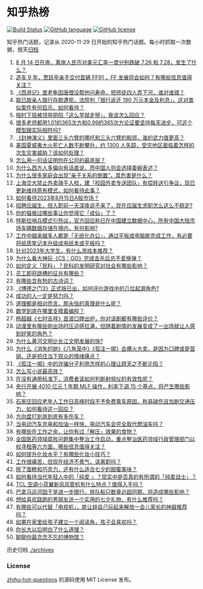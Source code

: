 # 知乎热榜
[![Build Status](https://github.com/ToWeLong/zhihu-hot-questions/workflows/CI/badge.svg)](https://github.com/ToWeLong/zhihu-hot-questions/actions)
[![GitHub language](https://img.shields.io/badge/language-golang-orange.svg)](https://golang.org/)
[![GitHub license](https://img.shields.io/github/license/ToWeLong/zhihu-hot-questions)](https://github.com/ToWeLong/zhihu-hot-questions/blob/main/LICENSE)

知乎热门话题，记录从 2020-11-29 日开始的知乎热门话题。每小时抓取一次数据，按天[归档](./archives)

<!-- BEGIN -->

1. [8 月 14 日在岸、离岸人民币对美元汇率一度分别跌破 7.26 和 7.28，发生了什么？](https://www.zhihu.com/question/617334912)
1. [造车 9 年，贾跃亭亲手交付首辆 FF91 ，FF 发展将会如何？有哪些信息值得关注？](https://www.zhihu.com/question/617212215)
1. [《西游记》里老龟因唐僧没帮他问寿命，把师徒四人弄下河，谁对谁错？](https://www.zhihu.com/question/602287339)
1. [取已故亲人银行存款遭拒，法院判「银行返还 190 万元本金及利息」，这对类似案件有何启示，如何看待？](https://www.zhihu.com/question/617231659)
1. [按时下班被领导阴阳「这么早就走呀」，我该怎么回应？](https://www.zhihu.com/question/617196411)
1. [很多老师都用1.01的365次方和0.99的365次方论证要坚持每天进步，可这个模型跟实际相符吗?](https://www.zhihu.com/question/389057139)
1. [《封神演义》里面三头六臂的哪吒和三头六臂的殷郊，谁的武力值更高？](https://www.zhihu.com/question/617194830)
1. [美国夏威夷大火死亡人数不断攀升，约 1300 人失踪，受灾地区面临着怎样的次生灾害威胁？该如何处理？](https://www.zhihu.com/question/617333759)
1. [怎么用一句话证明你在公司的最底层？](https://www.zhihu.com/question/617182570)
1. [为什么西方人多偏向有话直说，而中国人则会选择委婉表述？](https://www.zhihu.com/question/616943211)
1. [为什么很多家庭会出现“亲子关系的倒置”，其危害是什么？](https://www.zhihu.com/question/453662471)
1. [上海交大禁止外卖骑手入校，建「校园外卖专送团队」有偿转送引争议，现已更新维持原有模式，如何看待此事？](https://www.zhihu.com/question/617349160)
1. [如何看待2023年8月15日A股市场？](https://www.zhihu.com/question/617203310)
1. [招聘应届生，但入职前一天深夜说不来了，现在应届生求职怎么这么不稳定?](https://www.zhihu.com/question/615222191)
1. [你的猫做过哪些事让你觉得它「成仙」了？](https://www.zhihu.com/question/615449195)
1. [特斯拉哨兵模式引热议，官方回应称已在中国建立数据中心，所有中国大陆市场车辆数据存储在境内，有何影响?](https://www.zhihu.com/question/617236443)
1. [工作中越来越多人都是「无纸化办公」，通过平板或电脑能完成工作，有必要将纸质笔记本升级成电纸本或平板吗？](https://www.zhihu.com/question/617340366)
1. [针对2023年大学生，有什么游戏本推荐？](https://www.zhihu.com/question/617188110)
1. [为什么看大神玩《CS：GO》完成击杀后总不爱换弹？](https://www.zhihu.com/question/388635034)
1. [如何定义「民科」？民科的发明研究对社会有哪些影响？](https://www.zhihu.com/question/617196125)
1. [员工即将跳槽的征兆有哪些？](https://www.zhihu.com/question/616448891)
1. [有哪些含有愁的古诗词？](https://www.zhihu.com/question/617169741)
1. [《博德之门3》正式版已出，如何评价游戏中的几位起源角色?](https://www.zhihu.com/question/616208216)
1. [成功的人一定是努力吗？](https://www.zhihu.com/question/617121677)
1. [道理都是相对而言，那永恒的真理是什么呢？](https://www.zhihu.com/question/615857802)
1. [数学到底在哪里支撑着编程？](https://www.zhihu.com/question/543816700)
1. [杨超越《七时吉祥》首波口碑出炉，你对该剧都有哪些评价？](https://www.zhihu.com/question/616802293)
1. [动漫里有哪些刚出场时压迫感拉满，但随着剧情的发展变成了一出场就让人感到好笑的角色？](https://www.zhihu.com/question/616866998)
1. [为什么黄河文明比长江文明发展的快?](https://www.zhihu.com/question/616361450)
1. [为什么《消失的她》《八角笼中》《孤注一掷》会爆火大卖，是因为口碑或是营销，还是抓住当下观众的情绪痛点？](https://www.zhihu.com/question/616271726)
1. [《孤注一掷》中的诈骗分子利用怎样的心理让顾天之不断沦陷？](https://www.zhihu.com/question/616202470)
1. [怎么写小说最高效？](https://www.zhihu.com/question/612379449)
1. [在没有通用标准下，消费者该如何判断射频仪的有效性呢？](https://www.zhihu.com/question/617208511)
1. [央行开展 4010 亿元 1 年期 MLF 操作，利率下调 15 个基点，将产生哪些影响？](https://www.zhihu.com/question/617342488)
1. [石家庄回应老年人工作日高峰时段不予免费乘车原因，称易磕伤且加剧交通压力，如何看待这一回应？](https://www.zhihu.com/question/617188343)
1. [方向盘打到底到底有多伤车？](https://www.zhihu.com/question/604715486)
1. [当电动汽车充电和加油一样快，电动汽车会完全取代燃油车吗？](https://www.zhihu.com/question/617252207)
1. [有哪些在工作之余，让你有过「解压」效果的食物？](https://www.zhihu.com/question/616585830)
1. [全国医药领域腐败问题集中整治工作启动，重点整治医药领域行政管理部门以权寻租等六方面，哪些信息值得关注？](https://www.zhihu.com/question/617369892)
1. [如何提升化妆水平？有哪些化妆小技巧？](https://www.zhihu.com/question/614301899)
1. [工作很痛苦，但现在经济不景气，该离职吗？](https://www.zhihu.com/question/611879663)
1. [除了蛋糕和巧克力，还有什么适合七夕的甜蜜美味？](https://www.zhihu.com/question/614921111)
1. [如何看待当代年轻人中的「纯爱 」？现实中是否真的有所谓的「纯爱战士」？](https://www.zhihu.com/question/616753933)
1. [TCL 空调小蓝翼新风风管机有什么特点？值得入手吗？](https://www.zhihu.com/question/617197681)
1. [巴拿马运河因干旱进一步限行，排队船只数量远超同期，将造成哪些影响？](https://www.zhihu.com/question/617105472)
1. [想给喜欢路跑的男朋友送一个实用的七夕礼物，有什么推荐吗？](https://www.zhihu.com/question/614925922)
1. [有哪些可以代替「电视机」，能让娃自己玩起来解放一会儿家长的神器推荐吗？](https://www.zhihu.com/question/614426662)
1. [如果在家里给孩子建立一个阅读角，孩子会喜欢吗？](https://www.zhihu.com/question/587725549)
1. [你长大以后明白了什么道理？](https://www.zhihu.com/question/598387304)
1. [聊聊你最念念不忘的博物馆？](https://www.zhihu.com/question/616613454)

<!-- END -->

历史归档 [./archives](./archives)


### License
[zhihu-hot-questions](https://github.com/towelong/zhihu-hot-questions) 的源码使用 MIT License 发布。